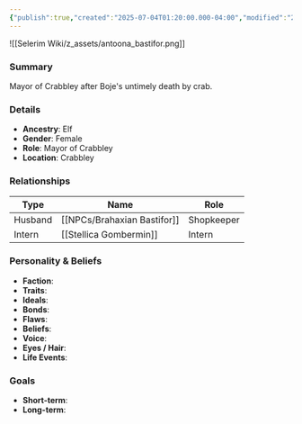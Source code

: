 ```yaml
---
{"publish":true,"created":"2025-07-04T01:20:00.000-04:00","modified":"2025-07-04T08:58:39.312-04:00","published":"2025-07-04T08:58:39.312-04:00","cssclasses":"","role":"Mayor of Crabbley","location":"Crabbley","ancestry":"Elf","gender":"F"}
---
```


![[Selerim Wiki/z_assets/antoona_bastifor.png]]
### Summary
Mayor of Crabbley after Boje's untimely death by crab.

### Details
- **Ancestry**: Elf  
- **Gender**: Female  
- **Role**: Mayor of Crabbley  
- **Location**: Crabbley  

### Relationships

| Type     | Name                      | Role        |
|----------|---------------------------|-------------|
| Husband  | [[NPCs/Brahaxian Bastifor]]    | Shopkeeper  |
| Intern   | [[Stellica Gombermin]]    | Intern      |

### Personality & Beliefs
- **Faction**:  
- **Traits**:  
- **Ideals**:  
- **Bonds**:  
- **Flaws**:  
- **Beliefs**:  
- **Voice**:  
- **Eyes / Hair**:  
- **Life Events**:  

### Goals
- **Short-term**:  
- **Long-term**:  
